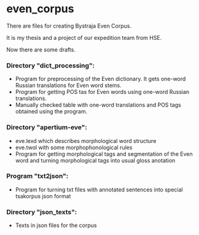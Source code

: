 # even_corpus
There are files for creating Bystraja Even Corpus.

It is my thesis and a project of our expedition team from HSE.

Now there are some drafts.

### Directory "dict_processing":
- Program for preprocessing of the Even dictionary. It gets one-word Russian translations for Even word stems.
- Program for getting POS tas for Even words using one-word Russian translations.
- Manually checked table with one-word translations and POS tags obtained using the program.

### Directory "apertium-eve":
- eve.lexd which describes morphological word structure
- eve.twol with some morphophonological rules
- Program for getting morphological tags and segmentation of the Even word and turning morphological tags into usual gloss anotation

### Program "txt2json":
- Program for turning txt files with annotated sentences into special tsakorpus json format

### Directory "json_texts":
- Texts in json files for the corpus
